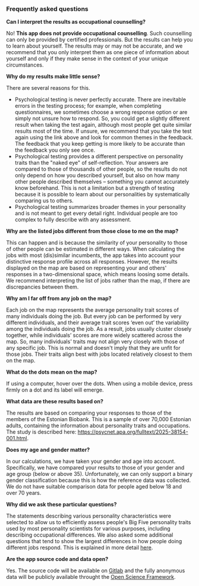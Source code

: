 ### Frequently asked questions

**Can I interpret the results as occupational counselling?**

No! **This app does not provide occupational counselling**. Such counselling can only be provided by certified professionals. But the results can help you to learn about yourself. The results may or may not be accurate, and we recommend that you only interpret them as one piece of information about yourself and only if they make sense in the context of your unique circumstances.

**Why do my results make little sense?**

There are several reasons for this.

- Psychological testing is never perfectly accurate. There are inevitable errors in the testing process; for example, when completing questionnaires, we sometimes choose a wrong response option or are simply not unsure how to respond. So, you could get a slightly different result when taking the test again, although most people get quite similar results most of the time. If unsure, we recommend that you take the test again using the link above and look for common themes in the feedback. The feedback that you keep getting is more likely to be accurate than the feedback you only see once.  
- Psychological testing provides a different perspective on personality traits than the "naked eye" of self-reflection. Your answers are compared to those of thousands of other people, so the results do not only depend on how you described yourself, but also on how many other people described themselves – something you cannot accurately know beforehand. This is not a limitation but a strength of testing because it is possible to learn about our personalities by systematically comparing us to others.
- Psychological testing summarizes broader themes in your personality and is not meant to get every detail right. Individual people are too complex to fully describe with any assessment.

**Why are the listed jobs different from those close to me on the map?**

This can happen and is because the similarity of your personality to those of other people can be estimated in different ways. When calculating the jobs with most (dis)similar incumbents, the app takes into account your distinctive response profile across all responses. However, the results displayed on the map are based on representing your and others' responses in a two-dimensional space, which means loosing some details. We recommend interpreting the list of jobs rather than the map, if there are discrepancies between them.

**Why am I far off from any job on the map?**

Each job on the map represents the average personality trait scores of many individuals doing the job. But every job can be performed by very different individuals, and their average trait scores ‘even out’ the variability among the individuals doing the job. As a result, jobs usually cluster closely together, while individuals’ scores are more widely scattered across the map. So, many individuals' traits may not align very closely with those of any specific job. This is normal and doesn't imply that they are unfit for those jobs. Their traits align best with jobs located relatively closest to them on the map.

**What do the dots mean on the map?**

If using a computer, hover over the dots. When using a mobile device, press firmly on a dot and its label will emerge. 

**What data are these results based on?**

The results are based on comparing your responses to those of the members of the Estonian Biobank. This is a sample of over 70,000 Estonian adults, containing the information about personality traits and occupations. The study is described here: https://psycnet.apa.org/fulltext/2025-38154-001.html.

**Does my age and gender matter?**

In our calculations, we have taken your gender and age into account. Specifically, we have compared your results to those of your gender and age group (below or above 35). Unfortunately, we can only support a binary gender classification because this is how the reference data was collected. We do not have suitable comparison data for people aged below 18 and over 70 years.

**Why did we ask these particular questions?**

The statements describing various personality characteristics were selected to allow us to efficiently assess people's Big Five personality traits used by most personality scientists for various purposes, including describing occupational differences. We also asked some additional questions that tend to show the largest differences in how people doing different jobs respond. This is explained in more detail [here](https://psycnet.apa.org/fulltext/2025-38154-001.html).

**Are the app source code and data open?**

Yes. The source code will be available on [Gitlab](https://github.com/mottusemma/JobProfiler) and the fully anonymous data will be publicly available throught the [Open Science Framework](https://osf.io/mvzd4/).
